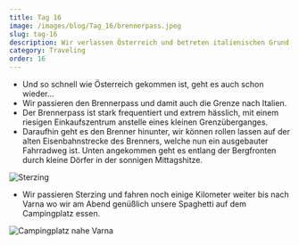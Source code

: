 ```yaml
---
title: Tag 16
image: /images/blog/Tag_16/brennerpass.jpeg
slug: tag-16
description: Wir verlassen Österreich und betreten italienischen Grund! Rollen lassen auf der alten Eisenbahnstrecke des Brenners!
category: Traveling
order: 16
---
```


- Und so schnell wie Österreich gekommen ist, geht es auch schon wieder...
- Wir passieren den Brennerpass und damit auch die Grenze nach Italien.
- Der Brennerpass ist stark frequentiert und extrem hässlich, mit einem riesigen Einkaufszentrum anstelle eines kleinen Grenzüberganges.
- Daraufhin geht es den Brenner hinunter, wir können rollen lassen auf der alten Eisenbahnstrecke des Brenners, welche nun ein ausgebauter Fahrradweg ist. Unten angekommen geht es entlang der Bergfronten durch kleine Dörfer in der sonnigen Mittagshitze.

![Sterzing](/images/blog/Tag_16/sterzing.jpg)

- Wir passieren Sterzing und fahren noch einige Kilometer weiter bis nach Varna wo wir am Abend genüßlich unsere Spaghetti auf dem Campingplatz essen.

![Campingplatz nahe Varna](/images/blog/Tag_16/varna.jpg)